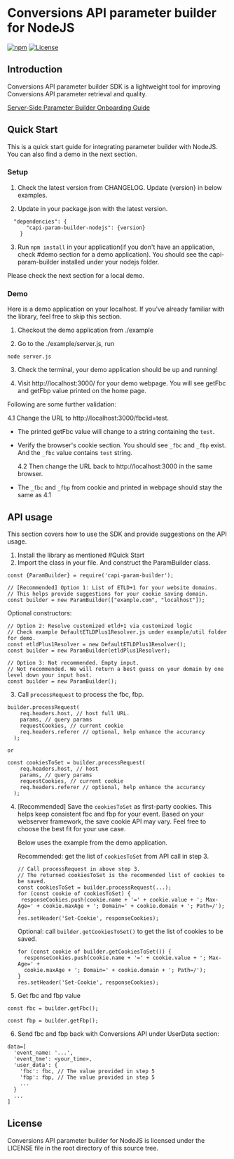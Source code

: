 # Conversions API parameter builder for NodeJS

[![npm](https://img.shields.io/npm/v/capi-param-builder-nodejs)](https://www.npmjs.com/package/capi-param-builder-nodejs)
[![License](https://img.shields.io/badge/license-Facebook%20Platform-blue.svg?style=flat-square)](https://github.com/facebook/capi-param-builder/blob/main/nodejs/LICENSE)

## Introduction

Conversions API parameter builder SDK is a lightweight tool for improving
Conversions API parameter retrieval and quality.

[Server-Side Parameter Builder Onboarding Guide](https://developers.facebook.com/docs/marketing-api/conversions-api/parameter-builder-feature-library/server-side-onboarding)

## Quick Start

This is a quick start guide for integrating parameter builder with NodeJS. You
can also find a demo in the next section.

### Setup

1. Check the latest version from CHANGELOG. Update {version} in below examples.

2. Update in your package.json with the latest version.

```
  "dependencies": {
      "capi-param-builder-nodejs": {version}
    }
```

3. Run `npm install` in your application(if you don't have an application, check
   #demo section for a demo application). You should see the capi-param-builder
   installed under your nodejs folder.

Please check the next section for a local demo.

### Demo

Here is a demo application on your localhost. If you've already familiar with
the library, feel free to skip this section.

1. Checkout the demo application from ./example

2. Go to the ./example/server.js, run

```
node server.js
```

3. Check the terminal, your demo application should be up and running!

4. Visit http://localhost:3000/ for your demo webpage. You will see getFbc and
   getFbp value printed on the home page.

Following are some further validation:

4.1 Change the URL to http://localhost:3000/fbclid=test.

- The printed getFbc value will change to a string containing the `test`.
- Verify the browser's cookie section. You should see `_fbc` and `_fbp` exist.
  And the `_fbc` value contains `test` string.

  4.2 Then change the URL back to http://localhost:3000 in the same browser.

- The `_fbc` and `_fbp` from cookie and printed in webpage should stay the same
  as 4.1

## API usage

This section covers how to use the SDK and provide suggestions on the API usage.

1. Install the library as mentioned #Quick Start
2. Import the class in your file. And construct the ParamBuilder class.

```
const {ParamBuilder} = require('capi-param-builder');

// [Recommended] Option 1: List of ETLD+1 for your website domains.
// This helps provide suggestions for your cookie saving domain.
const builder = new ParamBuilder(["example.com", "localhost"]);
```

Optional constructors:

```
// Option 2: Resolve customized etld+1 via customized logic
// Check example DefaultETLDPlus1Resolver.js under example/util folder for demo.
const etldPlus1Resolver = new DefaultETLDPlus1Resolver();
const builder = new ParamBuilder(etldPlus1Resolver);

// Option 3: Not recommended. Empty input.
// Not recommended. We will return a best guess on your domain by one level down your input host.
const builder = new ParamBuilder();
```

3. Call `processRequest` to process the fbc, fbp.

```
builder.processRequest(
    req.headers.host, // host full URL.
    params, // query params
    requestCookies, // current cookie
    req.headers.referer // optional, help enhance the accurancy
  );

or

const cookiesToSet = builder.processRequest(
    req.headers.host, // host
    params, // query params
    requestCookies, // current cookie
    req.headers.referer // optional, help enhance the accurancy
  );
```

4.  [Recommended] Save the `cookiesToSet` as first-party cookies. This helps
    keep consistent fbc and fbp for your event. Based on your webserver
    framework, the save cookie API may vary. Feel free to choose the best fit
    for your use case.

    Below uses the example from the demo application.

    Recommended: get the list of `cookiesToSet` from API call in step 3.

    ```
    // Call processRequest in above step 3.
    // The returned cookiesToSet is the recommended list of cookies to be saved.
    const cookiesToSet = builder.processRequest(...);
    for (const cookie of cookiesToSet) {
     responseCookies.push(cookie.name + '=' + cookie.value + '; Max-Age=' + cookie.maxAge + '; Domain=' + cookie.domain + '; Path=/');
    }
    res.setHeader('Set-Cookie', responseCookies);
    ```

    Optional: call `builder.getCookiesToSet()` to get the list of cookies to be
    saved.

    ```
    for (const cookie of builder.getCookiesToSet()) {
      responseCookies.push(cookie.name + '=' + cookie.value + '; Max-Age=' +
      cookie.maxAge + '; Domain=' + cookie.domain + '; Path=/');
    }
    res.setHeader('Set-Cookie', responseCookies);
    ```

5.  Get fbc and fbp value

```
const fbc = builder.getFbc();

```

```
const fbp = builder.getFbp();
```

6. Send fbc and fbp back with Conversions API under UserData section:

```
data=[
  'event_name: '...',
  'event_tme': <your_time>,
  'user_data': {
    'fbc': fbc, // The value provided in step 5
    'fbp': fbp, // The value provided in step 5
    ...
  }
  ...
]
```

## License

Conversions API parameter builder for NodeJS is licensed under the LICENSE file
in the root directory of this source tree.
